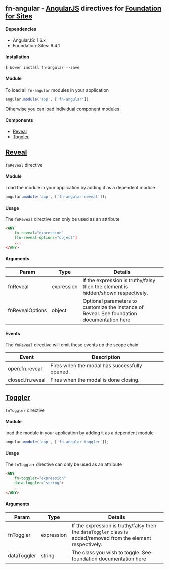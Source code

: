 ## fn-angular - [AngularJS](http://angularjs.org/) directives for [Foundation for Sites](http://foundation.zurb.com/sites.html)

#### Dependencies
* AngularJS: 1.6.x
* Foundation-Sites: 6.4.1

#### Installation

```
$ bower install fn-angular --save
```

#### Module
To load all `fn-angular` modules in your application
```javascript
angular.module('app', ['fn-angular']);
```
Otherwise you can load individual component modules

#### Components
* [Reveal](#Reveal)
* [Toggler](#Toggler)


[Reveal](http://foundation.zurb.com/sites/docs/reveal.html)
------
`fnReveal` directive

#### Module
Load the module in your application by adding it as a dependent module
```javascript
angular.module('app', ['fn-angular-reveal']);
```

#### Usage
The `fnReveal` directive can only be used as an attribute

```html 
<ANY 
    fn-reveal="expression" 
    [fn-reveal-options="object"]
    ...
</ANY>
```

#### Arguments
| Param            | Type       | Details  |
| -------------    |------------| -----    |
| fnReveal         | expression | If the expression is truthy/falsy then the element is hidden/shown respectively. |
| fnRevealOptions  | object     | Optional parameters to customize the instance of Reveal. See foundation documentation [here](http://foundation.zurb.com/sites/docs/reveal.html)|

#### Events
The `fnReveal` directive will emit these events up the scope chain

| Event            | Description   |
| -------          | ------------- |
| open.fn.reveal   | Fires when the modal has successfully opened. |
| closed.fn.reveal | Fires when the modal is done closing. |


[Toggler](http://foundation.zurb.com/sites/docs/toggler.html)
------
`fnToggler` directive
#### Module
load the module in your application by adding it as a dependent module
```javascript
angular.module('app', ['fn-angular-toggler']);
```

#### Usage
The `fnToggler` directive can only be used as an attribute

```html 
<ANY 
    fn-toggler="expression" 
    data-toggler="string">
    ...
</ANY>
```

#### Arguments
| Param        | Type       | Details  |
| -------------|------------| -----    |
| fnToggler    | expression | If the expression is truthy/falsy then the `dataToggler` class is added/removed from the element respectively. |
| dataToggler  | string     | The class you wish to toggle. See foundation documentation [here](http://foundation.zurb.com/sites/docs/toggler.html)|

